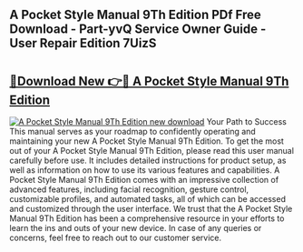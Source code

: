 ## A Pocket Style Manual 9Th Edition PDf Free Download - Part-yvQ Service Owner Guide - User Repair Edition 7UizS

# <h2><a href="http://bc3645.oget.top/?id=A+Pocket+Style+Manual+9Th+Edition">🔗Download New 👉🔴 A Pocket Style Manual 9Th Edition</a></h2>

[![A Pocket Style Manual 9Th Edition new download](https://i.imgur.com/5g1atiW.png)](http://bc3645.oget.top/?id=A+Pocket+Style+Manual+9Th+Edition)
Your Path to Success This manual serves as your roadmap to confidently operating and maintaining your new A Pocket Style Manual 9Th Edition. To get the most out of your A Pocket Style Manual 9Th Edition, please read this user manual carefully before use. It includes detailed instructions for product setup, as well as information on how to use its various features and capabilities. A Pocket Style Manual 9Th Edition comes with an impressive collection of advanced features, including facial recognition, gesture control, customizable profiles, and automated tasks, all of which can be accessed and customized through the user interface. We trust that the A Pocket Style Manual 9Th Edition has been a comprehensive resource in your efforts to learn the ins and outs of your new device. In case of any queries or concerns, feel free to reach out to our customer service.
